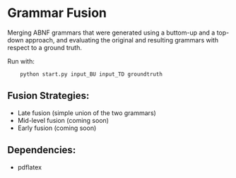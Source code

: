 # Grammar Fusion

Merging ABNF grammars that were generated using a buttom-up and a top-down approach, and evaluating the original and resulting grammars with respect to a ground truth.

Run with:

        python start.py input_BU input_TD groundtruth


Fusion Strategies:
------------------

* Late fusion (simple union of the two grammars)
* Mid-level fusion (coming soon)
* Early fusion (coming soon)

Dependencies:
-------------

* pdflatex
